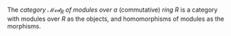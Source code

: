 The *category* $\mathcal{Mod}_{R}$ *of modules over a* (commutative) *ring* $R$ is a category with modules over $R$ as the objects, and homomorphisms of modules as the morphisms.
